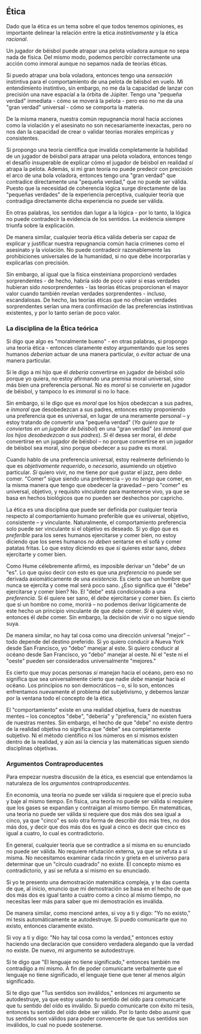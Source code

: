 ## Ética

Dado que la ética es un tema sobre el que todos tenemos opiniones, es importante delinear la relación entre la etica *instintivamente* y la ética *racional*.

Un jugador de béisbol puede atrapar una pelota voladora aunque no sepa nada de física. Del mismo modo, podemos percibir correctamente una acción como inmoral aunque no sepamos nada de teorías éticas.

Si puedo atrapar una bola voladora, entonces tengo una *sensación* instintiva para el comportamiento de una pelota de béisbol en vuelo. Mi entendimiento instintivo, sin embargo, no me da la capacidad de lanzar con precisión una nave espacial a la órbita de Júpiter. Tengo una "pequeña verdad" inmediata - cómo se moverá la pelota - pero eso no me da una "gran verdad" universal - cómo se comporta la materia.

De la misma manera, nuestra común repugnancia moral hacia acciones como la violación y el asesinato no son necesariamente inexactas, pero no nos dan la capacidad de crear o validar teorías morales empíricas y consistentes.

Si propongo una teoría científica que invalida completamente la habilidad de un jugador de béisbol para atrapar una pelota voladora, entonces tengo el desafío insuperable de explicar cómo el jugador de béisbol en realidad *sí* atrapa la pelota. Además, si mi gran teoría no puede predecir con precisión el arco de una bola voladora, entonces tengo una "gran verdad" que contradice directamente una "pequeña verdad," que no puede ser válida. Puesto que la necesidad de coherencia lógica surge directamente de las "pequeñas verdades" de la experiencia perceptiva, cualquier teoría que contradiga directamente dicha experiencia no puede ser válida.

En otras palabras, los sentidos dan lugar a la lógica - por lo tanto, la lógica no puede contradecir la evidencia de los sentidos. La evidencia siempre triunfa sobre la explicación.

De manera similar, cualquier teoría ética válida debería ser capaz de explicar y justificar nuestra repugnancia común hacia crímenes como el asesinato y la violación. No puede contradecir razonablemente las prohibiciones universales de la humanidad, si no que debe incorporarlas y explicarlas con precisión.

Sin embargo, al igual que la física einsteiniana proporcionó verdades sorprendentes - de hecho, habría sido de poco valor si esas verdades hubieran sido *no*sorprendentes - las teorías éticas proporcionan el mayor valor cuando también revelan verdades sorprendentes - incluso, escandalosas. De hecho, las teorías éticas que no ofrecían verdades sorprendentes serían una mera confirmación de las preferencias instintivas existentes, y por lo tanto serían de poco valor.

### La disciplina de la Ética teórica

Si digo que algo es "moralmente bueno" - en otras palabras, si propongo una teoría ética - entonces claramente estoy argumentando que los seres humanos *deberían* actuar de una manera particular, o *evitar* actuar de una manera particular.

Si le digo a mi hijo que él *debería* convertirse en jugador de béisbol sólo porque yo quiera, no estoy afirmando una premisa moral universal, sino más bien una preferencia personal. No es *moral* si se convierte en jugador de béisbol, y tampoco lo es *immoral* si no lo hace.

Sin embargo, si le digo que es *moral* que los hijos obedezcan a sus padres, e *inmoral* que desobedezcan a sus padres, entonces estoy proponiendo una preferencia que es universal, en lugar de una meramente personal – y estoy tratando de convertir una "pequeña verdad" (*Yo quiero que te conviertas en un jugador de béisbol*) en una "gran verdad" (*es inmoral que los hijos desobedezcan a sus padres*). *Si* él desea ser moral, él *debe* convertirse en un jugador de béisbol – no porque convertirse en un jugador de béisbol sea moral, sino porque obedecer a su padre es moral.

Cuando hablo de una preferencia universal, estoy realmente definiendo lo que es *objetivamente requerido*, o *necesario*, asumiendo un objetivo particular. *Si* quiero vivir, no me tiene por qué gustar el jazz, pero *debo* comer. "Comer" sigue siendo una preferencia – yo no *tengo* que comer, en la misma manera que tengo que obedecer la gravedad – pero "comer" es universal, objetivo, y requisito *vinculante* para mantenerse vivo, ya que se basa en hechos biológicos que no pueden ser deshechos por capricho.

La ética es una disciplina que puede ser definida por cualquier teoría respecto al comportamiento humano preferible que es universal, objetivo, consistente – y vinculante. Naturalmente, el comportamiento preferencia solo puede ser vinculante si el objetivo es deseado. Si yo digo que es *preferible* para los seres humanos ejercitarse y comer bien, no estoy diciendo que los seres humanos *no deben* sentarse en el sofá y comer patatas fritas. Lo que estoy diciendo es que *si* quieres estar sano, *debes* ejercitarte y comer bien.

Como Hume célebremente afirmó, es imposible derivar un "debe" de un "es". Lo que quiso decir con esto es que una *preferencia* no puede ser derivada axiomáticamente de una *existencia*. Es cierto que un hombre que nunca se ejercita y come mal será poco sano. ¿Eso significa que él "debe" ejercitarse y comer bien? No. El "debe" está condicionado a una *preferencia*. Si él quiere ser sano, él *debe* ejercitarse y comer bien. Es cierto que si un hombre no come, morirá – no podemos derivar lógicamente de este hecho un principio vinculante de que *debe* comer. *Si* él quiere vivir, entonces él *debe* comer. Sin embargo, la decisión de vivir o no sigue siendo suya.

De manera similar, no hay tal cosa como una dirección universal "mejor" – todo depende del destino preferido. Si yo quiero conducir a Nueva York desde San Francisco, yo "debo" manejar al este. Si quiero conducir al océano desde San Francisco, yo "debo" manejar al oeste. Ni el "este ni el "oeste" pueden ser considerados universalmente "mejores."

Es cierto que muy pocas personas *sí* manejan hacia el océano, pero eso no significa que sea universalmente cierto que nadie *debe* manejar hacia el océano. Los principios no son democráticos – o, si lo son, entonces enfrentamos nuevamente el problema del subjetivismo, y debemos lanzar por la ventana todo el concepto de la ética.

El "comportamiento" existe en una realidad objetiva, fuera de nuestras mentes – los conceptos "debe", "debería" y "preferencia," no existen fuera de nuestras mentes. Sin embargo, el hecho de que "debe" no existe dentro de la realidad objetiva no significa que "debe" sea completamente subjetivo. Ni el método científico ni los números en sí mismos existen dentro de la realidad, y aún así la ciencia y las matemáticas siguen siendo disciplinas objetivas.

### Argumentos Contraproducentes

Para empezar nuestra discusión de la ética, es esencial que entendamos la naturaleza de los *argumentos contraproducentes*.

En economía, una teoría no puede ser válida si requiere que el precio suba y baje al mismo tiempo. En física, una teoría no puede ser válida si requiere que los gases se expandan y contraigan al mismo tiempo. En matemáticas, una teoría no puede ser válida si requiere que dos más dos sea igual a cinco, ya que "cinco" es solo otra forma de describir dos más tres, no dos más dos, y decir que dos más dos es igual a cinco es decir que cinco es igual a cuatro, lo cual es contradictorio.

En general, cualquier teoría que se contradice a sí misma en su enunciado no puede ser válida. No requiere refutación externa, ya que se refuta a sí misma. No necesitamos examinar cada rincón y grieta en el universo para determinar que un "círculo cuadrado" no existe. El concepto mismo es contradictorio, y así se refuta a sí mismo en su enunciado.

Si yo te presento una demostración matemática compleja, y te das cuenta de que, al inicio, enuncio que mi demostración se basa en el hecho de que dos más dos es igual tanto a cuatro como a cinco al mismo tiempo, no necesitas leer más para saber que mi demostración es inválida.

De manera similar, como mencioné antes, si voy a ti y digo: "Yo no existo," mi tesis automáticamente se autodestruye. Si puedo comunicarte que no existo, entonces claramente existo.

Si voy a ti y digo: "No hay tal cosa como la verdad," entonces estoy haciendo una declaración que considero verdadera alegando que la verdad no existe. De nuevo, mi argumento se autodestruye.

Si te digo que "El lenguaje no tiene significado," entonces también me contradigo a mí mismo. A fin de poder comunicarte verbalmente que el lenguaje no tiene significado, el lenguaje tiene que tener al menos algún significado.

Si te digo que "Tus sentidos son inválidos," entonces mi argumento se autodestruye, ya que estoy usando tu sentido del oído para comunicarte que tu sentido del oído es inválido. Si puedo comunicarte con éxito mi tesis, entonces tu sentido del oído debe ser válido. Por lo tanto debo asumir que tus sentidos son válidos para poder convencerte de que tus sentidos son inválidos, lo cual no puede sostenerse.